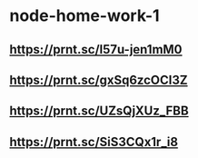 # node-home-work-1

## https://prnt.sc/l57u-jen1mM0 
## https://prnt.sc/gxSq6zcOCI3Z 
## https://prnt.sc/UZsQjXUz_FBB
## https://prnt.sc/SiS3CQx1r_i8

